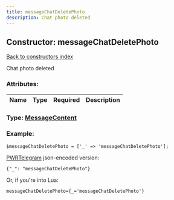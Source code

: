 ```yaml
---
title: messageChatDeletePhoto
description: Chat photo deleted
---
```

## Constructor: messageChatDeletePhoto  
[Back to constructors index](index.md)



Chat photo deleted

### Attributes:

| Name     |    Type       | Required | Description |
|----------|---------------|----------|-------------|



### Type: [MessageContent](../types/MessageContent.md)


### Example:

```
$messageChatDeletePhoto = ['_' => 'messageChatDeletePhoto'];
```  

[PWRTelegram](https://pwrtelegram.xyz) json-encoded version:

```
{"_": "messageChatDeletePhoto"}
```


Or, if you're into Lua:  


```
messageChatDeletePhoto={_='messageChatDeletePhoto'}

```


